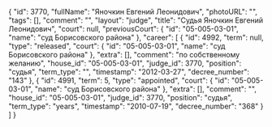 {
    "id": 3770,
    "fullName": "Яночкин Евгений Леонидович",
    "photoURL": "",
    "tags": [],
    "comment": "",
    "layout": "judge",
    "title": "Судья Яночкин Евгений Леонидович",
    "court": null,
    "previousCourt": {
        "id": "05-005-03-01",
        "name": "суд Борисовского района"
    },
    "career": [
        {
            "id": 4992,
            "term": null,
            "type": "released",
            "court": {
                "id": "05-005-03-01",
                "name": "суд Борисовского района"
            },
            "extra": [],
            "comment": "по собственному желанию",
            "house_id": "05-005-03-01",
            "judge_id": 3770,
            "position": "судья",
            "term_type": "",
            "timestamp": "2012-03-27",
            "decree_number": "143"
        },
        {
            "id": 4991,
            "term": 5,
            "type": "appointed",
            "court": {
                "id": "05-005-03-01",
                "name": "суд Борисовского района"
            },
            "extra": [],
            "comment": "",
            "house_id": "05-005-03-01",
            "judge_id": 3770,
            "position": "судья",
            "term_type": "years",
            "timestamp": "2010-07-19",
            "decree_number": "368"
        }
    ]
}